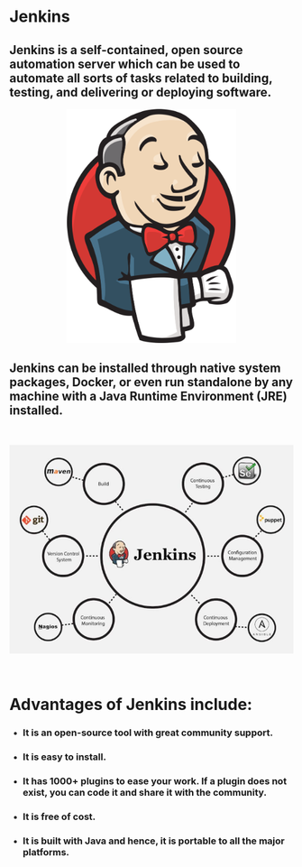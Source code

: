 # Jenkins

## Jenkins is a self-contained, open source automation server which can be used to automate all sorts of tasks related to building, testing, and delivering or deploying software. 

<p align="center">
    <img width=300" src="../images/jenkins-logo.PNG" alt="Jenkins Logo">
</p>

## Jenkins can be installed through native system packages, Docker, or even run standalone by any machine with a Java Runtime Environment (JRE) installed.

&nbsp;

<p align="center">
    <img width=600" src="../images/jenkins-integration.PNG" alt="Jenkins Integration">
</p>

&nbsp;

# Advantages of Jenkins include:
- ### It is an open-source tool with great community support.
- ### It is easy to install.
- ### It has 1000+ plugins to ease your work. If a plugin does not exist, you can code it and share it with the community.
- ### It is free of cost.
- ### It is built with Java and hence, it is portable to all the major platforms.
